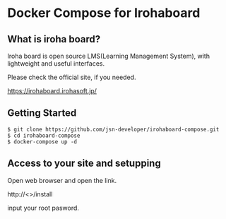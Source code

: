 # Docker Compose for Irohaboard

## What is iroha board?

Iroha board is open source LMS(Learning Management System), with lightweight and useful interfaces.

Please check the official site, if you needed.

https://irohaboard.irohasoft.jp/

## Getting Started

```shell
$ git clone https://github.com/jsn-developer/irohaboard-compose.git
$ cd irohaboard-compose
$ docker-compose up -d
```

## Access to your site and setupping

Open web browser and open the link.

http://<<Your Addess>>/install

input your root pasword.
